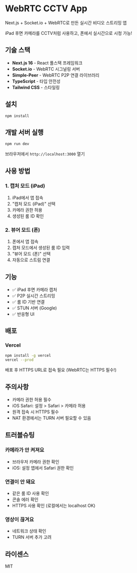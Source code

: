 # WebRTC CCTV App

Next.js + Socket.io + WebRTC로 만든 실시간 비디오 스트리밍 앱

iPad 후면 카메라를 CCTV처럼 사용하고, 폰에서 실시간으로 시청 가능!

## 기술 스택

- **Next.js 16** - React 풀스택 프레임워크
- **Socket.io** - WebRTC 시그널링 서버
- **Simple-Peer** - WebRTC P2P 연결 라이브러리
- **TypeScript** - 타입 안전성
- **Tailwind CSS** - 스타일링

## 설치

```bash
npm install
```

## 개발 서버 실행

```bash
npm run dev
```

브라우저에서 `http://localhost:3000` 열기

## 사용 방법

### 1. 캡처 모드 (iPad)
1. iPad에서 앱 접속
2. "캡처 모드 (iPad)" 선택
3. 카메라 권한 허용
4. 생성된 룸 ID 확인

### 2. 뷰어 모드 (폰)
1. 폰에서 앱 접속
2. 캡처 모드에서 생성된 룸 ID 입력
3. "뷰어 모드 (폰)" 선택
4. 자동으로 스트림 연결

## 기능

- ✅ iPad 후면 카메라 캡처
- ✅ P2P 실시간 스트리밍
- ✅ 룸 ID 기반 연결
- ✅ STUN 서버 (Google)
- ✅ 반응형 UI

## 배포

### Vercel
```bash
npm install -g vercel
vercel --prod
```

배포 후 HTTPS URL로 접속 필요 (WebRTC는 HTTPS 필수!)

## 주의사항

- 카메라 권한 허용 필수
- iOS Safari: 설정 > Safari > 카메라 허용
- 원격 접속 시 HTTPS 필수
- NAT 환경에서는 TURN 서버 필요할 수 있음

## 트러블슈팅

### 카메라가 안 켜져요
- 브라우저 카메라 권한 확인
- iOS: 설정 앱에서 Safari 권한 확인

### 연결이 안 돼요
- 같은 룸 ID 사용 확인
- 콘솔 에러 확인
- HTTPS 사용 확인 (로컬에서는 localhost OK)

### 영상이 끊겨요
- 네트워크 상태 확인
- TURN 서버 추가 고려

## 라이센스

MIT

